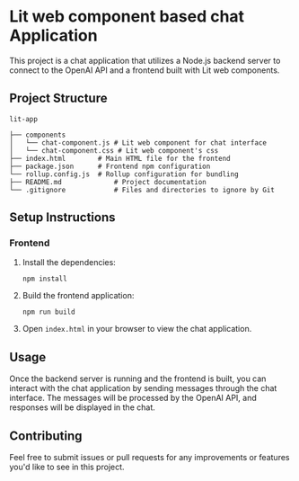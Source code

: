 # Lit web component based chat Application

This project is a chat application that utilizes a Node.js backend server to connect to the OpenAI API and a frontend built with Lit web components.

## Project Structure

```
lit-app

├── components
│   └── chat-component.js # Lit web component for chat interface
│   └── chat-component.css # Lit web component's css
├── index.html        # Main HTML file for the frontend
├── package.json      # Frontend npm configuration
└── rollup.config.js  # Rollup configuration for bundling
├── README.md             # Project documentation
└── .gitignore            # Files and directories to ignore by Git
```

## Setup Instructions

### Frontend

1. Install the dependencies:
   ```
   npm install
   ```

2. Build the frontend application:
   ```
   npm run build
   ```

3. Open `index.html` in your browser to view the chat application.

## Usage

Once the backend server is running and the frontend is built, you can interact with the chat application by sending messages through the chat interface. The messages will be processed by the OpenAI API, and responses will be displayed in the chat.

## Contributing

Feel free to submit issues or pull requests for any improvements or features you'd like to see in this project.